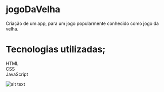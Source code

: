 # jogoDaVelha
Criação de um app, para um jogo popularmente conhecido como jogo da velha.
<h1> Tecnologias utilizadas; </h1>
<p1>HTML</p1><br>
<p1>CSS</p1><br>
<p1>JavaScript</p1>

![alt text](https://github.com/lucaswedson/jogoDaVelha/blob/media/img1.jpg?raw=true)
